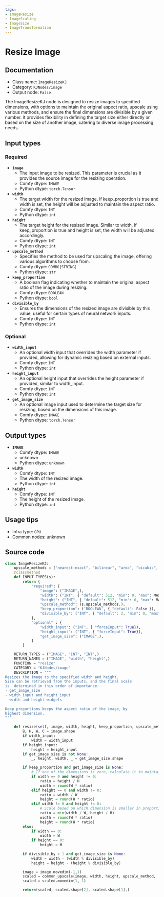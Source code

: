 ```yaml
---
tags:
- ImageResize
- ImageScaling
- ImageSize
- ImageTransformation
---
```


# Resize Image
## Documentation
- Class name: `ImageResizeKJ`
- Category: `KJNodes/image`
- Output node: `False`

The ImageResizeKJ node is designed to resize images to specified dimensions, with options to maintain the original aspect ratio, upscale using various methods, and ensure the final dimensions are divisible by a given number. It provides flexibility in defining the target size either directly or based on the size of another image, catering to diverse image processing needs.
## Input types
### Required
- **`image`**
    - The input image to be resized. This parameter is crucial as it provides the source image for the resizing operation.
    - Comfy dtype: `IMAGE`
    - Python dtype: `torch.Tensor`
- **`width`**
    - The target width for the resized image. If keep_proportion is true and width is set, the height will be adjusted to maintain the aspect ratio.
    - Comfy dtype: `INT`
    - Python dtype: `int`
- **`height`**
    - The target height for the resized image. Similar to width, if keep_proportion is true and height is set, the width will be adjusted accordingly.
    - Comfy dtype: `INT`
    - Python dtype: `int`
- **`upscale_method`**
    - Specifies the method to be used for upscaling the image, offering various algorithms to choose from.
    - Comfy dtype: `COMBO[STRING]`
    - Python dtype: `str`
- **`keep_proportion`**
    - A boolean flag indicating whether to maintain the original aspect ratio of the image during resizing.
    - Comfy dtype: `BOOLEAN`
    - Python dtype: `bool`
- **`divisible_by`**
    - Ensures the dimensions of the resized image are divisible by this value, useful for certain types of neural network inputs.
    - Comfy dtype: `INT`
    - Python dtype: `int`
### Optional
- **`width_input`**
    - An optional width input that overrides the width parameter if provided, allowing for dynamic resizing based on external inputs.
    - Comfy dtype: `INT`
    - Python dtype: `int`
- **`height_input`**
    - An optional height input that overrides the height parameter if provided, similar to width_input.
    - Comfy dtype: `INT`
    - Python dtype: `int`
- **`get_image_size`**
    - An optional image input used to determine the target size for resizing, based on the dimensions of this image.
    - Comfy dtype: `IMAGE`
    - Python dtype: `torch.Tensor`
## Output types
- **`IMAGE`**
    - Comfy dtype: `IMAGE`
    - unknown
    - Python dtype: `unknown`
- **`width`**
    - Comfy dtype: `INT`
    - The width of the resized image.
    - Python dtype: `int`
- **`height`**
    - Comfy dtype: `INT`
    - The height of the resized image.
    - Python dtype: `int`
## Usage tips
- Infra type: `GPU`
- Common nodes: unknown


## Source code
```python
class ImageResizeKJ:
    upscale_methods = ["nearest-exact", "bilinear", "area", "bicubic", "lanczos"]
    @classmethod
    def INPUT_TYPES(s):
        return {
            "required": {
                "image": ("IMAGE",),
                "width": ("INT", { "default": 512, "min": 0, "max": MAX_RESOLUTION, "step": 8, }),
                "height": ("INT", { "default": 512, "min": 0, "max": MAX_RESOLUTION, "step": 8, }),
                "upscale_method": (s.upscale_methods,),
                "keep_proportion": ("BOOLEAN", { "default": False }),
                "divisible_by": ("INT", { "default": 2, "min": 0, "max": 512, "step": 1, }),
            },
            "optional" : {
                "width_input": ("INT", { "forceInput": True}),
                "height_input": ("INT", { "forceInput": True}),
                "get_image_size": ("IMAGE",),
            }
        }

    RETURN_TYPES = ("IMAGE", "INT", "INT",)
    RETURN_NAMES = ("IMAGE", "width", "height",)
    FUNCTION = "resize"
    CATEGORY = "KJNodes/image"
    DESCRIPTION = """
Resizes the image to the specified width and height.  
Size can be retrieved from the inputs, and the final scale  
is  determined in this order of importance:  
- get_image_size  
- width_input and height_input  
- width and height widgets  
  
Keep proportions keeps the aspect ratio of the image, by  
highest dimension.  
"""

    def resize(self, image, width, height, keep_proportion, upscale_method, divisible_by, width_input=None, height_input=None, get_image_size=None):
        B, H, W, C = image.shape
        if width_input:
            width = width_input
        if height_input:
            height = height_input
        if get_image_size is not None:
            _, height, width, _ = get_image_size.shape

        if keep_proportion and get_image_size is None:
            # If one of the dimensions is zero, calculate it to maintain the aspect ratio
            if width == 0 and height != 0:
                ratio = height / H
                width = round(W * ratio)
            elif height == 0 and width != 0:
                ratio = width / W
                height = round(H * ratio)
            elif width != 0 and height != 0:
                # Scale based on which dimension is smaller in proportion to the desired dimensions
                ratio = min(width / W, height / H)
                width = round(W * ratio)
                height = round(H * ratio)
        else:
            if width == 0:
                width = W
            if height == 0:
                height = H
    
        if divisible_by > 1 and get_image_size is None:
            width = width - (width % divisible_by)
            height = height - (height % divisible_by)

        image = image.movedim(-1,1)
        scaled = common_upscale(image, width, height, upscale_method, 'disabled')
        scaled = scaled.movedim(1,-1)

        return(scaled, scaled.shape[2], scaled.shape[1],)

```
